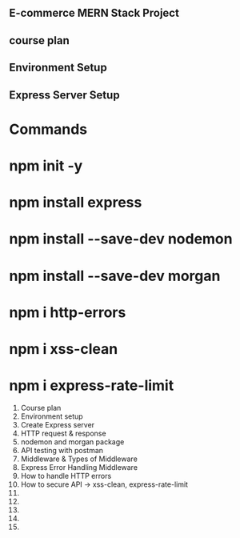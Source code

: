 ## E-commerce MERN Stack Project

## course plan

## Environment Setup 

## Express Server Setup

# Commands

# npm init -y
# npm install express
# npm install --save-dev nodemon
# npm install --save-dev morgan
# npm i http-errors
# npm i xss-clean
# npm i express-rate-limit

1. Course plan
2. Environment setup
3. Create Express server
4. HTTP request & response
5. nodemon and morgan package
6. API testing with postman
7. Middleware & Types of Middleware
8. Express Error Handling Middleware
9. How to handle HTTP errors
10. How to secure API -> xss-clean, express-rate-limit
11. 
12. 
13. 
14. 
15. 